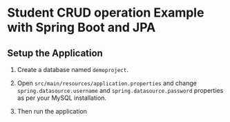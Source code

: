 # Student CRUD operation Example with Spring Boot and JPA


## Setup the Application

1. Create a database named `demoproject`.

2. Open `src/main/resources/application.properties` and change `spring.datasource.username` and `spring.datasource.password` properties as per your MySQL installation.

3. Then run the application